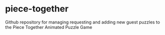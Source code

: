# piece-together
Github repository for managing requesting and adding new guest puzzles to the Piece Together Animated Puzzle Game
